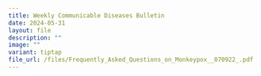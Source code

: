 ```yaml
---
title: Weekly Communicable Diseases Bulletin
date: 2024-05-31
layout: file
description: ""
image: ""
variant: tiptap
file_url: /files/Frequently_Asked_Questions_on_Monkeypox__070922_.pdf
---
```

